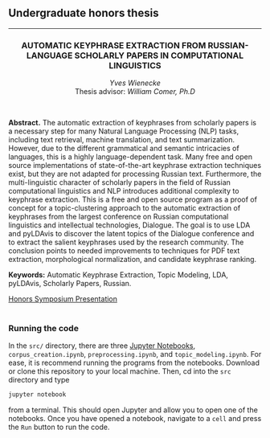 ## Undergraduate honors thesis
<hr />
<div align="center">

### AUTOMATIC KEYPHRASE EXTRACTION FROM RUSSIAN-LANGUAGE SCHOLARLY PAPERS IN COMPUTATIONAL LINGUISTICS
_Yves Wienecke_<br/>
Thesis advisor: _William Comer, Ph.D_
</div><br/>

__Abstract.__ The automatic extraction of keyphrases from scholarly papers is a necessary step for many Natural Language Processing 
(NLP) tasks, including text retrieval, machine translation, and text summarization. However, due to the different 
grammatical and semantic intricacies of languages, this is a highly language-dependent task. Many free and open source 
implementations of state-of-the-art keyphrase extraction techniques exist, but they are not adapted for processing 
Russian text. Furthermore, the multi-linguistic character of scholarly papers in the field of Russian computational 
linguistics and NLP introduces additional complexity to keyphrase extraction. This is a free and open 
source program as a proof of concept for a topic-clustering approach to the automatic extraction of keyphrases from the 
largest conference on Russian computational linguistics and intellectual technologies, Dialogue. The goal 
is to use LDA and pyLDAvis to discover the latent topics of the Dialogue conference and to extract the salient 
keyphrases used by the research community. The conclusion points to needed improvements to techniques for PDF text 
extraction, morphological normalization, and candidate keyphrase ranking.

__Keywords:__ Automatic Keyphrase Extraction, Topic Modeling, LDA, pyLDAvis, Scholarly Papers, Russian.

[Honors Symposium Presentation](https://www.youtube.com/watch?v=IL2eTdDz4-I)
<br/><br/>


### Running the code 
In the `src/` directory, there are three [Jupyter Notebooks](https://jupyter.org/), `corpus_creation.ipynb`, 
`preprocessing.ipynb`, and `topic_modeling.ipynb`. For ease, it is recommend running the programs from the notebooks. 
Download or clone this repository to your local machine. Then, cd into the `src` directory and type
```sh
jupyter notebook
```
from a terminal. This should open Jupyter and allow you to open one of the notebooks. 
Once you have opened a notebook, navigate to a `cell` and press the `Run` button to run the code.
